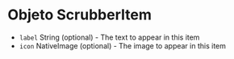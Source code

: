 # Objeto ScrubberItem

* `label` String (optional) - The text to appear in this item
* `icon` NativeImage (optional) - The image to appear in this item